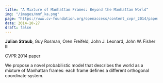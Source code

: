 ```yaml
---
title: "A Mixture of Manhattan Frames: Beyond the Manhattan World"
img: "/images/mmf_ka.png"
page: "https://www.cv-foundation.org/openaccess/content_cvpr_2014/papers/Straub_A_Mixture_of_2014_CVPR_paper.pdf"
date: 2014-10-27
draft: false
---
```

**Julian Straub**, Guy Rosman, Oren Freifeld, John J. Leonard, John W. Fisher III

CVPR 2014
[paper](https://www.cv-foundation.org/openaccess/content_cvpr_2014/papers/Straub_A_Mixture_of_2014_CVPR_paper.pdf)

We propose a novel probabilistic model that describes the world as a mixture of Manhattan frames: each frame defines a different orthogonal coordinate system. 

